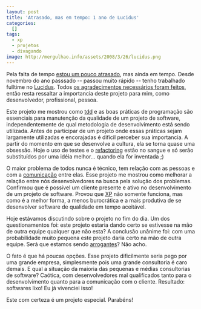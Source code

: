 ```yaml
--- 
layout: post
title: 'Atrasado, mas em tempo: 1 ano de Lucidus'
categories: 
  []
tags:
  - xp
  - projetos
  - divagando
image: http://mergulhao.info/assets/2008/3/26/lucidus.png
---
```


Pela falta de tempo [estou um pouco atrasado][atrasado], mas ainda em tempo. Desde novembro do ano passsado -- passou muito rápido -- tenho trabalhado fulltime no [Lucidus][lucidus]. Todos [os agradecimentos necessários foram feitos][atrasado], então resta ressaltar a importancia deste projeto para mim, como desenvolvedor, profissional, pessoa.

Este projeto me mostrou como [tdd][tdd] e as boas práticas de programação são essenciais para manutenção da qualidade de um projeto de software, independentemente de qual metodologia de desenvolvimento está sendo utilizada. Antes de participar de um projeto onde essas práticas sejam largamente utilizadas e encorajadas é difícil perceber sua importancia. A partir do momento em que se desenvolve a cultura, ela se torna quase uma obsessão. Hoje o uso de testes e o [refactoring][rf] estão no sangue e só serão substituídos por uma idéia melhor... quando ela for inventada ;)

O maior problema de todos nunca é técnico, tem relação com as pessoas e com a [comunicação][com] entre elas. Esse projeto me mostrou como melhorar a relação entre nós desenvolvedores na busca pela solução dos problemas. Confirmou que é possível um cliente presente e ativo no desenvolvimento de um projeto de software. Provou que [XP][xp] não somente funciona, mas como é a melhor forma, a menos burocrática e a mais produtiva de se desenvolver software de qualidade em tempo aceitável.

Hoje estávamos discutindo sobre o projeto no fim do dia. Um dos questionamentos foi: este projeto estaria dando certo se estivesse na mão de outra equipe qualquer que não esta? A conclusão unânime foi: com uma probabilidade muito pequena este projeto daria certo na mão de outra equipe. Será que estamos sendo [arrogantes][arrogante]? Não acho.

O fato é que há poucas opções. Esse projeto dificilmente seria pego por uma grande empresa, simplesmente pois uma grande consultoria é caro demais. E qual a situação da maioria das pequenas e médias consultorias de software? Caótica, com desenvolvedores mal qualificados tanto para o desenvolvimento quanto para a comunicação com o cliente. Resultado: softwares lixo! Eu já vivenciei isso!

Este com certeza é um projeto especial. Parabéns!

[atrasado]: http://blog.improveit.com.br/articles/2008/03/15/um-ano-de-lucidus-hora-de-celebrar
[lucidus]: http://www.rioonrails.com.br/speeches/projeto-lucidus
[tdd]: http://www.improveit.com.br/xp/praticas/tdd
[rf]: http://www.improveit.com.br/xp/praticas/refatoracao
[xp]: http://www.improveit.com.br/xp
[com]: http://www.improveit.com.br/xp/valores/comunicacao
[arrogante]: http://www.akitaonrails.com/2007/4/14/off-topic-seja-arrogante
